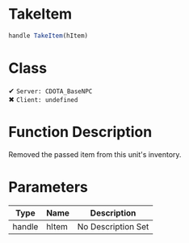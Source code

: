 # TakeItem
```js
handle TakeItem(hItem)
```
# Class
✔ `Server: CDOTA_BaseNPC`  
✖ `Client: undefined`  

# Function Description
Removed the passed item from this unit's inventory.
# Parameters
Type|Name|Description
--|--|--
handle|hItem|No Description Set
